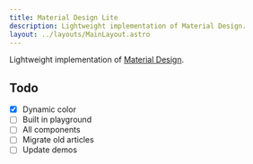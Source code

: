 ```yaml
---
title: Material Design Lite
description: Lightweight implementation of Material Design.
layout: ../layouts/MainLayout.astro
---
```


 Lightweight implementation of [Material Design](https://material.io/).

## Todo

- [x] Dynamic color
- [ ] Built in playground
- [ ] All components
- [ ] Migrate old articles
- [ ] Update demos
